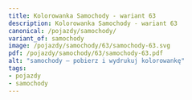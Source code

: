 ```yaml
---
title: Kolorowanka Samochody - wariant 63
description: Kolorowanka Samochody - wariant 63
canonical: /pojazdy/samochody/
variant_of: samochody
image: /pojazdy/samochody/63/samochody-63.svg
pdf: /pojazdy/samochody/63/samochody-63.pdf
alt: "samochody – pobierz i wydrukuj kolorowankę"
tags:
- pojazdy
- samochody
---
```

